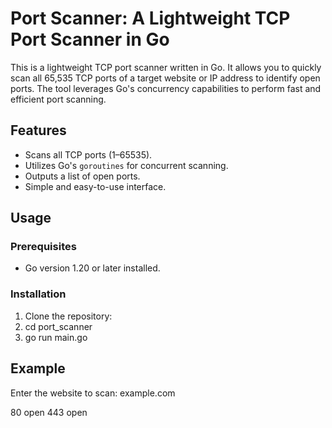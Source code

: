 # Port Scanner: A Lightweight TCP Port Scanner in Go

This is a lightweight TCP port scanner written in Go. It allows you to quickly scan all 65,535 TCP ports of a target website or IP address to identify open ports. The tool leverages Go's concurrency capabilities to perform fast and efficient port scanning.

## Features
- Scans all TCP ports (1–65535).
- Utilizes Go's `goroutines` for concurrent scanning.
- Outputs a list of open ports.
- Simple and easy-to-use interface.

## Usage

### Prerequisites
- Go version 1.20 or later installed.

### Installation
1. Clone the repository:
2. cd port_scanner
3. go run main.go

## Example
Enter the website to scan: example.com

80 open
443 open

 

